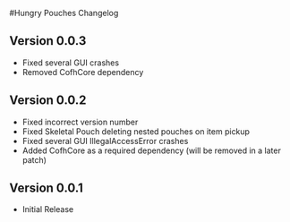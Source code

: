 #Hungry Pouches Changelog

## Version 0.0.3
- Fixed several GUI crashes
- Removed CofhCore dependency


## Version 0.0.2
- Fixed incorrect version number
- Fixed Skeletal Pouch deleting nested pouches on item pickup
- Fixed several GUI IllegalAccessError crashes
- Added CofhCore as a required dependency (will be removed in a later patch)


## Version 0.0.1
- Initial Release